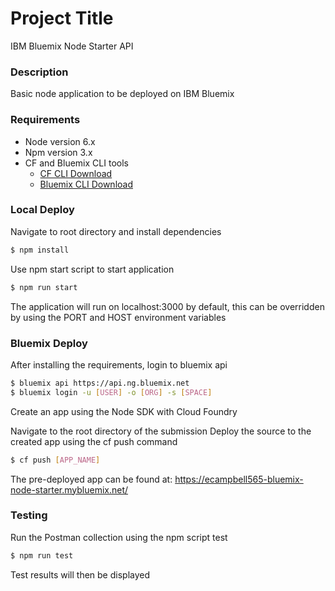 # Project Title
IBM Bluemix Node Starter API

### Description
Basic node application to be deployed on IBM Bluemix

### Requirements
- Node version 6.x
- Npm version 3.x
- CF and Bluemix CLI tools
    - [CF CLI Download]
    - [Bluemix CLI Download]

### Local Deploy
Navigate to root directory and install dependencies
```sh
$ npm install
```

Use npm start script to start application
```sh
$ npm run start
```
The application will run on localhost:3000 by default, this can be overridden by using the PORT and HOST environment variables

### Bluemix Deploy
After installing the requirements, login to bluemix api
```sh
$ bluemix api https://api.ng.bluemix.net
$ bluemix login -u [USER] -o [ORG] -s [SPACE]
```
Create an app using the Node SDK with Cloud Foundry

Navigate to the root directory of the submission
Deploy the source to the created app using the cf push command
```sh
$ cf push [APP_NAME]
```

The pre-deployed app can be found at:
https://ecampbell565-bluemix-node-starter.mybluemix.net/

### Testing
Run the Postman collection using the npm script test
```sh
$ npm run test
```
Test results will then be displayed

   [CF CLI Download]: <https://github.com/cloudfoundry/cli/releases>
   [Bluemix CLI Download]: <http://clis.ng.bluemix.net/ui/home.html>
